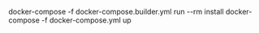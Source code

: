 docker-compose -f docker-compose.builder.yml run --rm install
docker-compose -f docker-compose.yml up